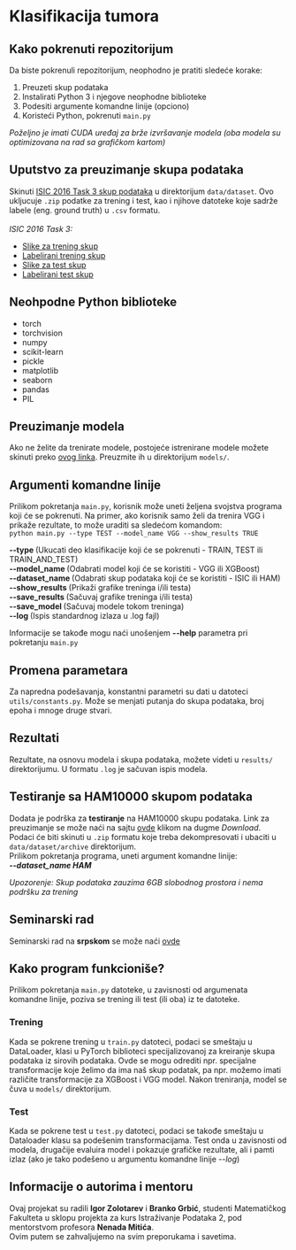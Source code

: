 # Klasifikacija tumora

## Kako pokrenuti repozitorijum
Da biste pokrenuli repozitorijum, neophodno je pratiti sledeće korake:
1. Preuzeti skup podataka
2. Instalirati Python 3 i njegove neophodne biblioteke
3. Podesiti argumente komandne linije (opciono)
4. Koristeći Python, pokrenuti `main.py`

_Poželjno je imati CUDA uređaj za brže izvršavanje modela (oba modela su optimizovana na rad sa grafičkom kartom)_

## Uputstvo za preuzimanje skupa podataka

Skinuti [ISIC 2016 Task 3 skup podataka](https://challenge.isic-archive.com/data/#2016) u direktorijum `data/dataset`. Ovo ukljucuje `.zip` podatke za trening i test, kao i njihove datoteke koje sadrže labele (eng. ground truth) u `.csv` formatu. <br /><br />
_ISIC 2016 Task 3:_
- [Slike za trening skup](https://isic-challenge-data.s3.amazonaws.com/2016/ISBI2016_ISIC_Part3_Training_Data.zip)
- [Labelirani trening skup](https://isic-challenge-data.s3.amazonaws.com/2016/ISBI2016_ISIC_Part3_Training_GroundTruth.csv)
- [Slike za test skup](https://isic-challenge-data.s3.amazonaws.com/2016/ISBI2016_ISIC_Part3_Test_Data.zip)
- [Labelirani test skup](https://isic-challenge-data.s3.amazonaws.com/2016/ISBI2016_ISIC_Part3_Test_GroundTruth.csv)

## Neohpodne Python biblioteke

- torch
- torchvision
- numpy
- scikit-learn
- pickle
- matplotlib
- seaborn
- pandas
- PIL

## Preuzimanje modela

Ako ne želite da trenirate modele, postojeće istrenirane modele možete skinuti preko [ovog linka](https://drive.google.com/drive/folders/1XcwSpf8gvSaUsEOvT9Lm8NGkfIrLn6dV?usp=sharing). Preuzmite ih u direktorijum `models/`.

## Argumenti komandne linije
Prilikom pokretanja `main.py`, korisnik može uneti željena svojstva programa koji će se pokrenuti. Na primer, ako korisnik samo želi da trenira VGG i prikaže rezultate, to može uraditi sa sledećom komandom:
<br />
`python main.py --type TEST --model_name VGG --show_results TRUE`
<br />


<b> --type       </b>   (Ukucati deo klasifikacije koji će se pokrenuti - TRAIN, TEST ili TRAIN_AND_TEST) <br />
<b> --model_name </b>   (Odabrati model koji će se koristiti - VGG ili XGBoost) <br />
<b> --dataset_name </b>   (Odabrati skup podataka koji će se koristiti - ISIC ili HAM) <br />
<b> --show_results </b>   (Prikaži grafike treninga i/ili testa) <br />
<b> --save_results </b>   (Sačuvaj grafike treninga i/ili testa) <br />
<b> --save_model </b>   (Sačuvaj modele tokom treninga) <br />
<b> --log </b>   (Ispis standardnog izlaza u .log fajl) <br />

Informacije se takođe mogu naći unošenjem <b>--help</b> parametra pri pokretanju `main.py`

## Promena parametara

Za napredna podešavanja, konstantni parametri su dati u datoteci `utils/constants.py`. Može se menjati putanja do skupa podataka, broj epoha i mnoge druge stvari.

## Rezultati

Rezultate, na osnovu modela i skupa podataka, možete videti u `results/` direktorijumu. U formatu `.log` je sačuvan ispis modela.

## Testiranje sa HAM10000 skupom podataka

Dodata je podrška za <b>testiranje</b> na HAM10000 skupu podataka. Link za preuzimanje se može naći na sajtu [ovde](https://www.kaggle.com/datasets/kmader/skin-cancer-mnist-ham10000) klikom na dugme <i>Download</i>. Podaci će biti skinuti u `.zip` formatu koje treba dekompresovati i ubaciti u `data/dataset/archive` direktorijum.
<br>
Prilikom pokretanja programa, uneti argument komandne linije: 
<br>
<b><i>--dataset_name HAM</i></b>

<i>Upozorenje: Skup podataka zauzima 6GB slobodnog prostora i nema podršku za trening</i>

## Seminarski rad
Seminarski rad na <b>srpskom</b> se može naći [ovde](documentation/klasifikacija%20raka.pdf)

## Kako program funkcioniše?

Prilikom pokretanja `main.py` datoteke, u zavisnosti od argumenata komandne linije, poziva se trening ili test (ili oba) iz te datoteke. 
### Trening
Kada se pokrene trening u `train.py` datoteci, podaci se smeštaju u DataLoader, klasi u PyTorch biblioteci specijalizovanoj za kreiranje skupa podataka iz sirovih podataka. Ovde se mogu odrediti npr. specijalne transformacije koje želimo da ima naš skup podatak, pa npr. možemo imati različite transformacije za XGBoost i VGG model.
Nakon treniranja, model se čuva u `models/` direktorijum.
### Test
Kada se pokrene test u `test.py` datoteci, podaci se takođe smeštaju u Dataloader klasu sa podešenim transformacijama. Test onda u zavisnosti od modela, drugačije evaluira model i pokazuje grafičke rezultate, ali i pamti izlaz (ako je tako podešeno u argumentu komandne linije <i>--log</i>)

## Informacije o autorima i mentoru

Ovaj projekat su radili __Igor Zolotarev__ i __Branko Grbić__, studenti Matematičkog Fakulteta u sklopu projekta za kurs Istraživanje Podataka 2, pod mentorstvom profesora __Nenada Mitića__.
<br />
Ovim putem se zahvaljujemo na svim preporukama i savetima.